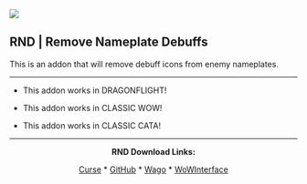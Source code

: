 [![](https://img.shields.io/static/v1?label=Donate&message=CashApp&color=brightgreen)](https://bit.ly/3fyxxSU)

**RND | Remove Nameplate Debuffs**
------------------------------

This is an addon that will remove debuff icons from enemy nameplates.

------------------------------

- This addon works in DRAGONFLIGHT!

- This addon works in CLASSIC WOW!

- This addon works in CLASSIC CATA!

------------------------------
<div align="center">

**RND Download Links:**

[Curse](https://www.curseforge.com/wow/addons/remove-nameplate-debuffs "This link takes you to the Curseforge.com website, you may download it here and help support the developers.") * [GitHub](https://github.com/donniedice/Remove_Nameplate_Debuffs "This link takes you to the GitHub.com website, you may download it here.") * [Wago](https://addons.wago.io/addons/remove-nameplate-debuffs "This link takes you to the Wago.io website, you may download it here and help support the developers.") * [WoWInterface](https://www.wowinterface.com/downloads/info26320-RemoveNameplateDebuffs.html "This link takes you to the WoWInterface.com website, you may download it here.")

</div>

